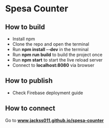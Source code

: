 # Spesa Counter

## How to build
- Install npm
- Clone the repo and open the terminal
- Run **npm install --dev** in the terminal
- Run **npm run build** to build the project once
- Run **npm start** to start the live reload server
- Connect to **localhost:8080** via browser

## How to publish
- Check Firebase deployment guide

## How to connect
Go to **www.jackss011.github.io/spesa-counter**
